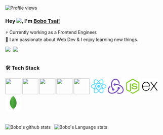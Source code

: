 <!--
**bo930236/bo930236** is a ✨ _special_ ✨ repository because its `README.md` (this file) appears on your GitHub profile.
-->
![Profile views](https://komarev.com/ghpvc/?username=bo930236)

### Hey <img src="https://github.com/TheDudeThatCode/TheDudeThatCode/blob/master/Assets/Hi.gif" width="29px">, I'm [Bobo Tsai!](https://www.linkedin.com/in/bobo-tsai-b82848171/)
⚡ Currently working as a Frontend Engineer.</br>
🌱 I am passionate about Web Dev & I enjoy learning new things.</br>

<a href="https://www.linkedin.com/in/bobo-tsai-b82848171/">
  <img align="left" width="24px" src="https://cdn.jsdelivr.net/npm/simple-icons@v3/icons/linkedin.svg"  />
</a>
<a href="mailto:bo930236@gmail.com">
  <img align="left" width="26px" src="https://cdn.jsdelivr.net/npm/simple-icons@v3/icons/gmail.svg" />
</a>
</br>

#
### 🛠 Tech Stack
<p>
<img src="https://cdn.jsdelivr.net/gh/devicons/devicon/icons/html5/html5-original.svg" width="50" height="50"/>
<img src="https://cdn.jsdelivr.net/gh/devicons/devicon/icons/css3/css3-original.svg" width="50" height="50"/>
<img src="https://cdn.jsdelivr.net/gh/devicons/devicon/icons/sass/sass-original.svg" width="50" height="50"/>
<img src="https://cdn.jsdelivr.net/gh/devicons/devicon/icons/tailwindcss/tailwindcss-plain.svg" width="50" height="50"/>
<img src="https://cdn.jsdelivr.net/gh/devicons/devicon/icons/javascript/javascript-original.svg" width="50" height="50" />
<img src="https://github.com/devicons/devicon/blob/v2.14.0/icons/react/react-original.svg" width="50" height="50"/>
<img src="https://github.com/devicons/devicon/blob/v2.14.0/icons/redux/redux-original.svg" width="50" height="50"/>
<img src="https://github.com/devicons/devicon/blob/v2.14.0/icons/nodejs/nodejs-original.svg" width="50" height="50"/>
<img src="https://github.com/devicons/devicon/blob/v2.14.0/icons/express/express-original.svg" width="50" height="50"/>
<img src="https://github.com/devicons/devicon/blob/v2.14.0/icons/mongodb/mongodb-original.svg" width="50" height="50"/>
</p>

#
![Bobo's github stats](https://github-readme-stats.vercel.app/api?username=bo930236&show_icons=true&hide_border=true)&nbsp;&nbsp;
![Bobo's Language stats](https://github-readme-stats-eight-theta.vercel.app/api/top-langs/?username=bo930236&layout=compact&langs_count=8&hide_border=true)
<br />
